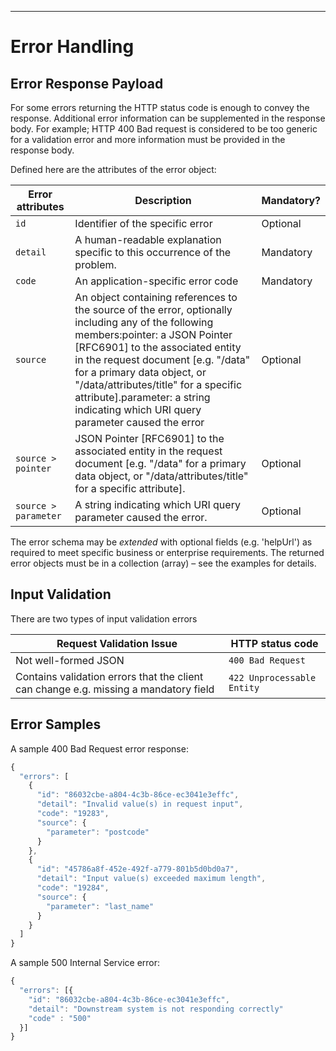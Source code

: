 ______________________________________________________________________________
# Error Handling

## Error Response Payload

For some errors returning the HTTP status code is enough to convey the response. Additional error information can be supplemented in the response body. For example; HTTP 400 Bad request is considered to be too generic for a validation error and more information must be provided in the response body.

Defined here are the attributes of the error object:

| Error attributes | Description | Mandatory? |
| --- | --- | --- |
| `id` | Identifier of the specific error | Optional |
| `detail` | A human-readable explanation specific to this occurrence of the problem. | Mandatory |
| `code` | An application-specific error code | Mandatory |
| `source` | An object containing references to the source of the error, optionally including any of the following members:pointer: a JSON Pointer [RFC6901] to the associated entity in the request document [e.g. "/data" for a primary data object, or "/data/attributes/title" for a specific attribute].parameter: a string indicating which URI query parameter caused the error | Optional |
| `source > pointer` | JSON Pointer [RFC6901] to the associated entity in the request document [e.g. "/data" for a primary data object, or "/data/attributes/title" for a specific attribute]. | Optional |
| `source > parameter` | A string indicating which URI query parameter caused the error. | Optional |

The error schema may be _extended_ with optional fields (e.g. 'helpUrl') as required to meet specific business or enterprise requirements.
The returned error objects must be in a collection (array) – see the examples for details.

## Input Validation

There are two types of input validation errors

|Request Validation Issue | HTTP status code|
|------------- | -------------|
|Not well-formed JSON | `400 Bad Request`|
|Contains validation errors that the client can change e.g. missing a mandatory field | `422 Unprocessable Entity`|

## Error Samples

A sample 400 Bad Request error response:

```javascript
{
  "errors": [
    {
      "id": "86032cbe-a804-4c3b-86ce-ec3041e3effc",
      "detail": "Invalid value(s) in request input",
      "code": "19283",
      "source": {
        "parameter": "postcode"
      }
    },
    {
      "id": "45786a8f-452e-492f-a779-801b5d0bd0a7",
      "detail": "Input value(s) exceeded maximum length",
      "code": "19284",
      "source": {
        "parameter": "last_name"
      }
    }
  ]
}
```

A sample 500 Internal Service error:

```javascript
{
  "errors": [{
    "id": "86032cbe-a804-4c3b-86ce-ec3041e3effc",
    "detail": "Downstream system is not responding correctly"
    "code" : "500"
  }]
}
```
